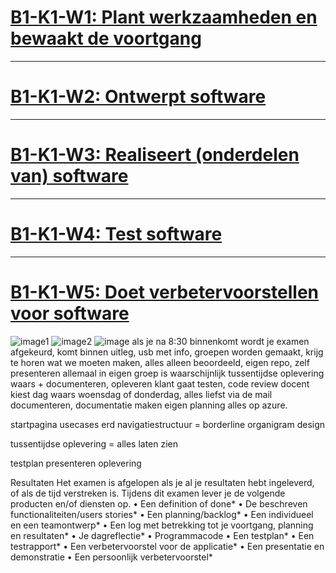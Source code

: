 # [B1-K1-W1: Plant werkzaamheden en bewaakt de voortgang](https://github.com/PS228301/Examenvoorbereiding/wiki/w1)

***

# [B1-K1-W2: Ontwerpt software](https://github.com/PS228301/Examenvoorbereiding/wiki/w2)

***

# [B1-K1-W3: Realiseert (onderdelen van) software](https://github.com/PS228301/Examenvoorbereiding/wiki/w3)

***

# [B1-K1-W4: Test software](https://github.com/PS228301/Examenvoorbereiding/wiki/w4)

***

# [B1-K1-W5: Doet verbetervoorstellen voor software](https://github.com/PS228301/Examenvoorbereiding/wiki/w5)
![image1](https://github.com/user-attachments/assets/454eed62-fd13-47c4-b57e-7c16b0d88214)
![image2](https://github.com/user-attachments/assets/4b006bef-7781-42a4-a256-62334fd839a6)
![image](https://github.com/user-attachments/assets/f6e9a9b9-d44a-4dee-808c-18beb4af1009)
als je na 8:30 binnenkomt wordt je examen afgekeurd, komt binnen uitleg, usb met info, groepen worden gemaakt, krijg te horen wat we moeten maken, alles alleen beoordeeld, eigen repo, zelf presenteren allemaal in eigen groep is waarschijnlijk tussentijdse oplevering waars + documenteren, opleveren klant gaat testen, code review docent kiest dag waars woensdag of donderdag, alles liefst via de mail documenteren, documentatie maken eigen planning alles op azure.

startpagina
usecases
erd
navigatiestructuur = borderline organigram
design

tussentijdse oplevering = alles laten zien

testplan
presenteren
oplevering

Resultaten
Het examen is afgelopen als je al je resultaten hebt ingeleverd, of als de tijd verstreken is. Tijdens dit
examen lever je de volgende producten en/of diensten op.
• Een definition of done*
• De beschreven functionaliteiten/users stories*
• Een planning/backlog*
• Een individueel en een teamontwerp*
• Een log met betrekking tot je voortgang, planning en resultaten*
• Je dagreflectie*
• Programmacode
• Een testplan*
• Een testrapport*
• Een verbetervoorstel voor de applicatie*
• Een presentatie en demonstratie
• Een persoonlijk verbetervoorstel*

